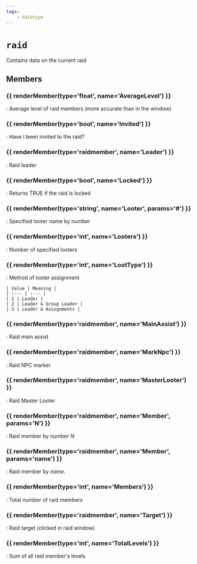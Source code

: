```yaml
---
tags:
    - datatype
---
```

# `raid`

<!--dt-desc-start-->
Contains data on the current raid
<!--dt-desc-end-->
## Members
<!--dt-members-start-->
### {{ renderMember(type='float', name='AverageLevel') }}

:   Average level of raid members (more accurate than in the window)

### {{ renderMember(type='bool', name='Invited') }}

:   Have I been invited to the raid?

### {{ renderMember(type='raidmember', name='Leader') }}

:   Raid leader

### {{ renderMember(type='bool', name='Locked') }}

:   Returns TRUE if the raid is locked

### {{ renderMember(type='string', name='Looter', params='#') }}

:   Specified looter name by number

### {{ renderMember(type='int', name='Looters') }}

:   Number of specified looters

### {{ renderMember(type='int', name='LootType') }}

:   Method of looter assignment

    | Value | Meaning |
    | :--- | :--- |
    | 1 | Leader |
    | 2 | Leader & Group Leader |
    | 3 | Leader & Assignments |

### {{ renderMember(type='raidmember', name='MainAssist') }}

:   Raid main assist

### {{ renderMember(type='raidmember', name='MarkNpc') }}

:   Raid NPC marker

### {{ renderMember(type='raidmember', name='MasterLooter') }}

:   Raid Master Looter

### {{ renderMember(type='raidmember', name='Member', params='N') }}

:   Raid member by number _N_

### {{ renderMember(type='raidmember', name='Member', params='name') }}

:   Raid member by _name_.

### {{ renderMember(type='int', name='Members') }}

:   Total number of raid members

### {{ renderMember(type='raidmember', name='Target') }}

:   Raid target (clicked in raid window)

### {{ renderMember(type='int', name='TotalLevels') }}

:   Sum of all raid member's levels
<!--dt-members-end-->
<!--dt-linkrefs-start-->
[bool]: datatype-bool.md
[float]: datatype-float.md
[int]: datatype-int.md
[raidmember]: datatype-raidmember.md
[string]: datatype-string.md
<!--dt-linkrefs-end-->
